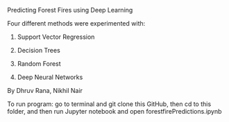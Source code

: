Predicting Forest Fires using Deep Learning

Four different methods were experimented with:

1. Support Vector Regression

2. Decision Trees

3. Random Forest

4. Deep Neural Networks

By Dhruv Rana, Nikhil Nair

To run program: go to terminal and git clone this GitHub, then cd to this folder, and then run Jupyter notebook and open forestfirePredictions.ipynb

